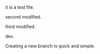 it is a test file.

second modified.

third modified.

dev.

Creating a new branch is quick and simple.
